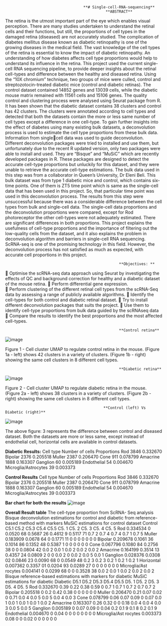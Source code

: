                                        **# Single-cell-RNA-sequencing**
                                                 **ABSTRACT**
The retina is the utmost important part of the eye which enables visual perception. There are many 
studies undertaken to understand the retinal cells and their functions, but still, the proportions of cell 
types in the damaged retina (diseased) are not accurately studied. The complication of diabetes 
mellitus disease known as diabetic retinopathy is one of the growing diseases in the medical field. The 
vast knowledge of the cell types of the retina is essential to know the impact of diabetic retinopathy. 
An understanding of how diabetes affects cell type proportions would help to understand its influence 
in the retina. This project used the current single-cell RNA sequencing pipeline, to provide deeper 
insights about the retinal cell-types and difference between the healthy and diseased retina. Using the 
“10X chromium” technique, two groups of mice were culled, control and streptozotocin-treated 
diabetic mice (control and diabetic retinas). The control dataset contained 14852 genes and 13039 
cells, while the diabetic mouse matrix remained with 11561 cells and 15106 genes. The quality control 
and clustering process were analysed using Seurat package from R. It has been shown that the diabetic 
dataset contains 38 clusters and control has 42 clusters. The clusters were annotated according to cell 
types and detected that both the datasets contain the more or less same number of cell types except 
a difference in one cell-type.
To gain further insights into the effect of diabetes using many existing bulk datasets, a deconvolution 
process is used to estimate the cell type proportions from these bulk data. Information from singlecell data was used to guide deconvolution. Different deconvolution packages were tried to installed 
and use them, but unfortunately due to the recent R updated version, only two packages were able 
to install and used. They are “Bisque” and “MuSiC” which are recently developed packages in R. These 
packages are designed to detect the accurate cell-type proportions but unluckily for this dataset, and
they were unable to retrieve the accurate cell-type estimations. The bulk data used in this step was 
from a collaborator in Queen’s University, Dr Eleni Beli. This bulk dataset was from type 1 diabetic 
mice and control, which contains six-time points. One of them is ZT5 time point which is same as the 
single-cell data that has been used in this project. So, that particular time point was used in this 
deconvolution process. The results from this step were unsuccessful because there was a considerable 
difference between the cell types from bulk and single-cell data. The single-cell data proportions and 
the deconvolution proportions were compared, except for Rod photoreceptor the other cell-types 
were not adequately estimated. There are significant differences in both proportions. This project 
explains the usefulness of cell-type proportions and the importance of filtering out the low-quality 
cells from the dataset, and it also explains the problem in deconvolution algorithm and barriers in 
single-cell RNA sequencing. ScRNA-seq is one of the promising technology in this field. However, the 
deconvolution process has not satisfied as much as expected, with accurate cell proportions in this 
project.

                                                       **Objectives: ** 
 Optimise the scRNA-seq data approach using Seurat by investigating the effects of QC and  background correction for healthy and a diabetic dataset of the mouse retina. 
 Perform differential gene expression.  
 Perform clustering of the different retinal cell types from the scRNA-Seq data by assessing a  range of publicly available algorithms. 
 Identify the cell-types for both control and diabetic retinal dataset. 
 Try to install different deconvolution packages that suits the project. 
 Use them to identify cell-type proportions from bulk data guided by the scRNAseq data  
 Compare the results to identify the best proportions and the most affected cell-types.

                                                       **Control retina**
![image](https://user-images.githubusercontent.com/54199923/126889830-23c216c9-3261-4131-96b9-e8dc05cf40ae.png)

Figure 1 - Cell cluster UMAP to regulate control retina in the mouse. (Figure 1a - left) shows 42 clusters in a variety of clusters. 
(Figure 1b - right) showing the same cell clusters in 8 different cell types.

                                                       **Diabetic retina**
![image](https://user-images.githubusercontent.com/54199923/126889795-683910f7-6488-482e-a530-efac4a267dfe.png)

Figure 2 - Cell cluster UMAP to regulate diabetic retina in the mouse. (Figure 2a - left) shows 38 clusters in a variety of clusters. (Figure 2b - right) showing the same cell clusters in 8 different cell types. 

                                                **Control (left) Vs Diabetic (right)**
![image](https://user-images.githubusercontent.com/54199923/126889875-b22f1265-7612-45dd-a97a-453d613bdf6e.png)

The above figure: 3 represents the difference between control and diseased dataset. Both the datasets are more or less same, except instead of endothelial cell, horizontal cells are available in control datasets.

**Diabetic Results:**
Cell type 	Number of cells 	Proportions 
Rod 	3846 	0.332670 
Bipolar 	2376 	0.205518 
Muller 	2387 	0.206470 
Cone 	911 	0.078799 
Amacrine 	1888 	0.163307 
Ganglion 	60 	0.005189 
Endothelial 	54 	0.004670 
Microglia/Astrocytes 	39 	0.003373 

**Control Results**
Cell type 	Number of cells 	Proportions 
Rod 	3846 	0.332670 
Bipolar 	2376 	0.205518 
Muller 	2387 	0.206470 
Cone 	911 	0.078799 
Amacrine 	1888 	0.163307 
Ganglion 	60 	0.005189 
Endothelial 	54 	0.004670 
Microglia/Astrocytes 	39 	0.003373 

**Bar chart for both the results**
![image](https://user-images.githubusercontent.com/54199923/126889924-c772f4a5-d4c8-4603-9e2a-01b4371f9e56.png)


**Overall Result table**
 	The cell-type proportion from ScRNA-
Seq analysis 	Bisque deconvolution estimations for control and diabetic 	from 	reference-based 	method 	with markers 	MuSiC estimations for control dataset 
 	Control 	C5.1 	C5.2 	C5.3 	C5.4 	C5.5 	C5.
1 	C5.
2 	C5.
3 	C5.
4 	C5.
5 
Rod 	0.334534 	0 	0.0520
68 	0.5687
26 	0.4612
9 	0.5117
71 	0.7
2 	0.7
4 	0.7
4 	0.7
1 	0.7
5 
Muller 	0.183909 	0.0678
64 	0 	0.1771
11 	0 	0 	0 	0 	0 	0 	0 
Bipolar 	0.209678 	0.1061
36 	0.1014
86 	0.1352
48 	0.5387
1 	0 	0 	0 	0 	0 	0 
Cone 	0.067796 	0.1080
84 	0.2756
38 	0 	0 	0.0804
42 	0.0
2 	0.0
1 	0.0
2 	0.0
2 	0.0
2 
Amacrine 	0.164199 	0.3514
13 	0.4357
24 	0.0809
2 	0 	0 	0.0
2 	0 	0.0
2 	0.0
5 	0.0
1 
Ganglion 	0.028376 	0.0308
02 	0.0846
23 	0.0090
68 	0 	0.0549
48 	0.2
3 	0.2
3 	0.2
1 	0.2
1 	0.2
1 
Horizontal 	0.007362 	0.3357
01 	0.0204
93 	0.0289
27 	0 	0 	0 	0 	0 	0 	0 
Microglia/Ast rocytes 	0.004141 	0 	0.0299
68 	0 	0 	0.3528
38 	0.0
2 	0.0
1 	0.0
2 	0.0
2 	0.0
2 
 	 	Bisque reference-based estimations with markers for diabetic 	MuSiC estimations for diabetic 
 	Diabetic 	D5.1 	D5.2 	D5.3 	D5.4 	D5.5 	D5.
1 	D5.
2 	D5.
3 	D5.
4 	D5.
5 
Rod 	0.332670 	0.39 	0.22 	0.38 	0.59 	0 	0.7
1 	0.7
1 	0.7
2 	0.7 	0.7
2 
Bipolar 	0.205518 	0 	0.2 	0.42 	0.38 	0 	0 	0 	0 	0 	0 
Muller 	0.206470 	0.21 	0.07 	0.02 	0 	0.71 	0.0
4 	0.0
5 	0.0
5 	0.0
4 	0.0
3 
Cone 	0.078799 	0.06 	0.07 	0.09 	0 	0.07 	0.0
1 	0.0
1 	0.0
1 	0.0
1 	0.0
2 
Amacrine 	0.163307 	0.26 	0.32 	0 	0 	0.18 	0.0
4 	0.0
4 	0.0
3 	0.0
5 	0.0
5 
Ganglion 	0.005189 	0 	0.07 	0.09 	0 	0.04 	0.2 	0.1
9 	0.1
8 	0.2 	0.1
9 
Endothelial 	0.004670 	0 	0.04 	0 	0 	0 	0 	0 	0 	0 	0 
Microglia/Ast rocytes 	0.003373 	0.08 	0 	0 	0.02 	0 	0 	0 	0 	0 	0 



